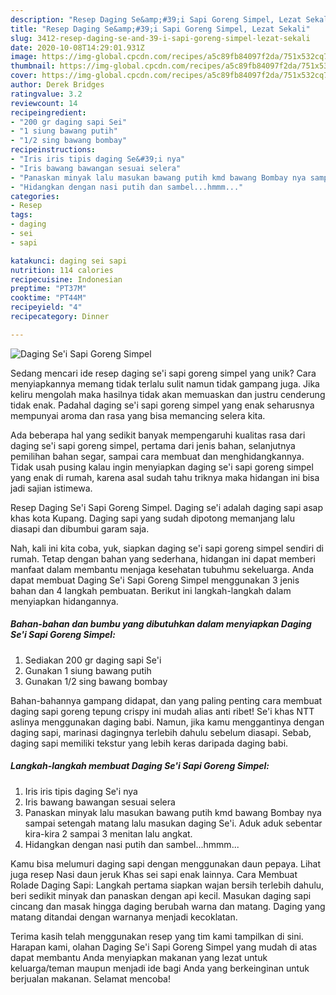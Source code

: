 ```yaml
---
description: "Resep Daging Se&amp;#39;i Sapi Goreng Simpel, Lezat Sekali"
title: "Resep Daging Se&amp;#39;i Sapi Goreng Simpel, Lezat Sekali"
slug: 3412-resep-daging-se-and-39-i-sapi-goreng-simpel-lezat-sekali
date: 2020-10-08T14:29:01.931Z
image: https://img-global.cpcdn.com/recipes/a5c89fb84097f2da/751x532cq70/daging-sei-sapi-goreng-simpel-foto-resep-utama.jpg
thumbnail: https://img-global.cpcdn.com/recipes/a5c89fb84097f2da/751x532cq70/daging-sei-sapi-goreng-simpel-foto-resep-utama.jpg
cover: https://img-global.cpcdn.com/recipes/a5c89fb84097f2da/751x532cq70/daging-sei-sapi-goreng-simpel-foto-resep-utama.jpg
author: Derek Bridges
ratingvalue: 3.2
reviewcount: 14
recipeingredient:
- "200 gr daging sapi Sei"
- "1 siung bawang putih"
- "1/2 sing bawang bombay"
recipeinstructions:
- "Iris iris tipis daging Se&#39;i nya"
- "Iris bawang bawangan sesuai selera"
- "Panaskan minyak lalu masukan bawang putih kmd bawang Bombay nya sampai setengah matang lalu masukan daging Se&#39;i. Aduk aduk sebentar kira-kira 2 sampai 3 menitan lalu angkat."
- "Hidangkan dengan nasi putih dan sambel...hmmm..."
categories:
- Resep
tags:
- daging
- sei
- sapi

katakunci: daging sei sapi 
nutrition: 114 calories
recipecuisine: Indonesian
preptime: "PT37M"
cooktime: "PT44M"
recipeyield: "4"
recipecategory: Dinner

---
```



![Daging Se&#39;i Sapi Goreng Simpel](https://img-global.cpcdn.com/recipes/a5c89fb84097f2da/751x532cq70/daging-sei-sapi-goreng-simpel-foto-resep-utama.jpg)

Sedang mencari ide resep daging se&#39;i sapi goreng simpel yang unik? Cara menyiapkannya memang tidak terlalu sulit namun tidak gampang juga. Jika keliru mengolah maka hasilnya tidak akan memuaskan dan justru cenderung tidak enak. Padahal daging se&#39;i sapi goreng simpel yang enak seharusnya mempunyai aroma dan rasa yang bisa memancing selera kita.

Ada beberapa hal yang sedikit banyak mempengaruhi kualitas rasa dari daging se&#39;i sapi goreng simpel, pertama dari jenis bahan, selanjutnya pemilihan bahan segar, sampai cara membuat dan menghidangkannya. Tidak usah pusing kalau ingin menyiapkan daging se&#39;i sapi goreng simpel yang enak di rumah, karena asal sudah tahu triknya maka hidangan ini bisa jadi sajian istimewa.

Resep Daging Se&#39;i Sapi Goreng Simpel. Daging se&#39;i adalah daging sapi asap khas kota Kupang. Daging sapi yang sudah dipotong memanjang lalu diasapi dan dibumbui garam saja.


Nah, kali ini kita coba, yuk, siapkan daging se&#39;i sapi goreng simpel sendiri di rumah. Tetap dengan bahan yang sederhana, hidangan ini dapat memberi manfaat dalam membantu menjaga kesehatan tubuhmu sekeluarga. Anda dapat membuat Daging Se&#39;i Sapi Goreng Simpel menggunakan 3 jenis bahan dan 4 langkah pembuatan. Berikut ini langkah-langkah dalam menyiapkan hidangannya.

<!--inarticleads1-->

##### Bahan-bahan dan bumbu yang dibutuhkan dalam menyiapkan Daging Se&#39;i Sapi Goreng Simpel:

1. Sediakan 200 gr daging sapi Se&#39;i
1. Gunakan 1 siung bawang putih
1. Gunakan 1/2 sing bawang bombay


Bahan-bahannya gampang didapat, dan yang paling penting cara membuat daging sapi goreng tepung crispy ini mudah alias anti ribet! Se&#39;i khas NTT aslinya menggunakan daging babi. Namun, jika kamu menggantinya dengan daging sapi, marinasi dagingnya terlebih dahulu sebelum diasapi. Sebab, daging sapi memiliki tekstur yang lebih keras daripada daging babi. 

<!--inarticleads2-->

##### Langkah-langkah membuat Daging Se&#39;i Sapi Goreng Simpel:

1. Iris iris tipis daging Se&#39;i nya
1. Iris bawang bawangan sesuai selera
1. Panaskan minyak lalu masukan bawang putih kmd bawang Bombay nya sampai setengah matang lalu masukan daging Se&#39;i. Aduk aduk sebentar kira-kira 2 sampai 3 menitan lalu angkat.
1. Hidangkan dengan nasi putih dan sambel...hmmm...


Kamu bisa melumuri daging sapi dengan menggunakan daun pepaya. Lihat juga resep Nasi daun jeruk Khas sei sapi enak lainnya. Cara Membuat Rolade Daging Sapi: Langkah pertama siapkan wajan bersih terlebih dahulu, beri sedikit minyak dan panaskan dengan api kecil. Masukan daging sapi cincang dan masak hingga daging berubah warna dan matang. Daging yang matang ditandai dengan warnanya menjadi kecoklatan. 

Terima kasih telah menggunakan resep yang tim kami tampilkan di sini. Harapan kami, olahan Daging Se&#39;i Sapi Goreng Simpel yang mudah di atas dapat membantu Anda menyiapkan makanan yang lezat untuk keluarga/teman maupun menjadi ide bagi Anda yang berkeinginan untuk berjualan makanan. Selamat mencoba!
